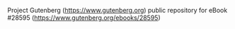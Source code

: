 Project Gutenberg (https://www.gutenberg.org) public repository for eBook #28595 (https://www.gutenberg.org/ebooks/28595)
